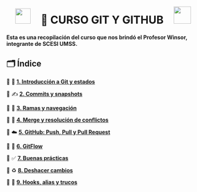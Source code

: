 <h1 align="center">
  <img src="https://upload.wikimedia.org/wikipedia/commons/9/91/Octicons-mark-github.svg" width="40" style="margin-right: 20px;">
  📘 CURSO GIT Y GITHUB
  <img src="https://encrypted-tbn0.gstatic.com/images?q=tbn:ANd9GcS2PZrXyyGU8COSAjuis_MjtSyQd2BbHZZQLQ&s" width="45" style="margin-left: 20px;">
</h1>

#### Esta es una recopilación del curso que nos brindó el Profesor Winsor, integrante de SCESI UMSS.

## 🗂️ Índice

🔹 🧠 [**1. Introducción a Git y estados**](./01-introduccion/README.md)

🔹 ✍️ [**2. Commits y snapshots**](./02-commits/README.md)

🔹 🌿 [**3. Ramas y navegación**](./03-ramas/README.md)

🔹 🔀 [**4. Merge y resolución de conflictos**](./04-merge/README.md)

🔹 ☁️ [**5. GitHub: Push, Pull y Pull Request**](./05-github/README.md)

🔹 🔄 [**6. GitFlow**](./06-gitflow/README.md)

🔹 ✅ [**7. Buenas prácticas**](./07-buenas-practicas/README.md)

🔹 ♻️ [**8. Deshacer cambios**](./08-deshacer/README.md)

🔹 🧩 [**9. Hooks, alias y trucos**](./09-hooks/README.md)


